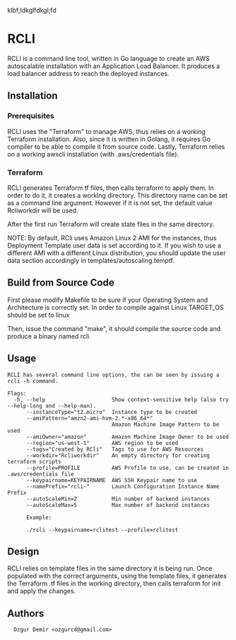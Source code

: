 klbf;ldkglfdkgl;fd
# RCLI

RCLI is a command line tool, written in Go language to create an AWS autoscalable installation with an Application Load Balancer. It produces a load balancer address to reach the deployed instances.

## Installation

### Prerequisites

RCLI uses the "Terraform" to manage AWS, thus relies on a working Terraform installation. Also, since it is written in Golang, it requires Go compiler to be able to compile it from source code. Lastly, Terraform relies on a working awscli installation (with .aws/credentials file).

### Terraform

RCLI generates Terraform tf files, then calls terraform to apply them. In order to do it, it creates a working directory. This directory name can be set as
a command line argument. However if it is not set, the default value Rcliworkdir will be used.

After the first run Terraform will create state files in the same directory.

NOTE: By default, RCli uses Amazon Linux 2 AMI for the instances, thus Deployment Template user data is set according to it. If you wish to use a different AMI with a different Linux distribution, you should update the user data section accordingly in templates/autoscaling.temptf.


## Build from Source Code

First please modify Makefile to be sure if your Operating System and Architecture is correctly set. In order to compile against Linux TARGET_OS should be set to linux

Then, issue the command "make", it should compile the source code and produce a binary named rcli

## Usage

```
RCLI has several command line options, the can be seen by issuing a rcli -h command.

Flags:
  -h, --help                     Show context-sensitive help (also try --help-long and --help-man).
      --instanceType="t2.micro"  Instance type to be created
      --amiPattern="amzn2-ami-hvm-2.*-x86_64*"
                                 Amazon Machine Image Pattern to be used
      --amiOwner="amazon"        Amazon Machine Image Owner to be used
      --region="us-west-1"       AWS region to be used
      --tags="Created by RCli"   Tags to use for AWS Resources
      --workdir="Rcliworkdir"    An empty directory for creating terraform scripts
      --profile=PROFILE          AWS Profile to use, can be created in .aws/credentials file
      --keypairname=KEYPAIRNAME  AWS SSH Keypair name to use
      --namePrefix="rcli-"       Launch Configuration Instance Name Prefix
      --autoScaleMin=2           Min number of backend instances
      --autoScaleMax=5           Max number of backend instances

      Example:

      ./rcli --keypairname=rclitest --profile=rclitest
```

## Design

RCLI relies on template files in the same directory it is being run. Once populated with the correct arguments, using the template files, it generates the Terraform .tf files in the working directory, then calls terraform for init and apply the changes.

## Authors

      Ozgur Demir <ozgurcd@gmail.com>
